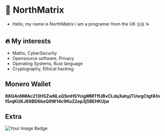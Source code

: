 # 🗻 NorthMatrix
- Hello, my name is NorthMatrix i am a programer from the UK 🇬🇧 ☕️
## 🔥 My interests
- Maths, CyberSecurity
- Opensource software, Privacy
- Operating Systems, Rust language
- Cryptography, Ethical hacking 

## Monero Wallet
**88Q4nNMAc213HSZwNLsQSmHSYcigMMTffJBvCLdqXahyjTUsrgCtgfA1nfSrqKUKJ69BD6beQ9W14c9Ko22op3j5BEHKUjw**

## Extra
<img src="https://tryhackme-badges.s3.amazonaws.com/Shifter420.png" alt="Your Image Badge" />
